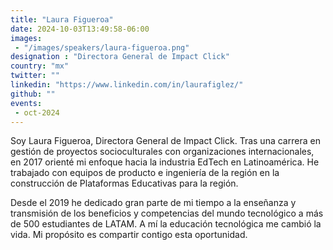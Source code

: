 ```yaml
---
title: "Laura Figueroa"
date: 2024-10-03T13:49:58-06:00
images: 
 - "/images/speakers/laura-figueroa.png"
designation : "Directora General de Impact Click"
country: "mx"
twitter: ""
linkedin: "https://www.linkedin.com/in/laurafiglez/"
github: ""
events: 
 - oct-2024
---
```


Soy Laura Figueroa, Directora General de Impact Click. Tras una carrera en gestión de proyectos socioculturales con organizaciones internacionales, en 2017 orienté mi enfoque hacia la industria EdTech en Latinoamérica. He trabajado con equipos de producto e ingeniería de la región en la construcción de Plataformas Educativas para la región. 

Desde el 2019 he dedicado gran parte de mi tiempo a la enseñanza y transmisión de los beneficios y competencias del mundo tecnológico a más de 500 estudiantes de LATAM. A mí la educación tecnológica me cambió la vida. Mi propósito es compartir contigo esta oportunidad.
